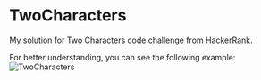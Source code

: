 # TwoCharacters
My solution for Two Characters code challenge from HackerRank.

For better understanding, you can see the following example:
![TwoCharacters](https://user-images.githubusercontent.com/82750165/174763926-5fd41454-ed28-47c5-aeb7-283a93d94c9a.png)
